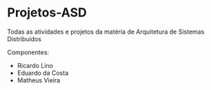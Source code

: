 # Projetos-ASD
Todas as atividades e projetos da matéria de Arquitetura de Sistemas Distribuídos

Componentes:
  - Ricardo Lino 
  - Eduardo da Costa
  - Matheus Vieira
